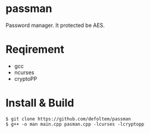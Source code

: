 # passman
Password manager. It protected be AES.
# Reqirement
- gcc
- ncurses
- cryptoPP
# Install & Build
```
$ git clone https://github.com/defoltem/passman
$ g++ -o man main.cpp pasman.cpp -lcurses -lcryptopp
```
